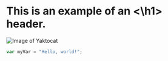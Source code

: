# This is an example of an <\h1> header.
![Image of Yaktocat](https://octodex.github.com/images/yaktocat.png)

``` javascript
var myVar = "Hello, world!";
```
